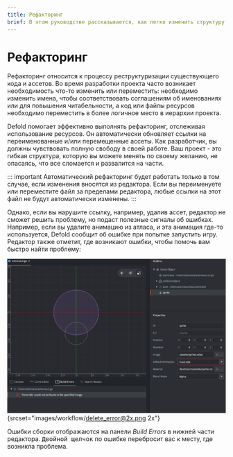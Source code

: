 ```yaml
---
title: Рефакторинг
brief: В этом руководстве рассказывается, как легко изменить структуру проекта с помощью мощного рефакторинга. 
---
```


# Рефакторинг

Рефакторинг относится к процессу реструктуризации существующего кода и ассетов. Во время разработки проекта часто возникает необходимость что-то изменить или переместить: необходимо изменить имена, чтобы соответствовать соглашениям об именованиях или для повышения читабельности, а код или файлы ресурсов необходимо переместить в более логичное место в иерархии проекта. 

Defold помогает эффективно выполнять рефакторинг, отслеживая использование ресурсов. Он автоматически обновляет ссылки на переименованные и/или перемещенные ассеты. Как разработчик, вы должны чувствовать полную свободу в своей работе. Ваш проект - это гибкая структура, которую вы можете менять по своему желанию, не опасаясь, что все сломается и развалится на части. 

::: important
Автоматический рефакторинг будет работать только в том случае, если изменения вносятся из редактора. Если вы переименуете или переместите файл за пределами редактора, любые ссылки на этот файл не будут автоматически изменены. 
:::

Однако, если вы нарушите ссылку, например, удалив ассет, редактор не сможет решить проблему, но подаст полезные сигналы об ошибках. Например, если вы удалите анимацию из атласа, и эта анимация где-то используется, Defold сообщит об ошибке при попытке запустить игру. Редактор также отметит, где возникают ошибки, чтобы помочь вам быстро найти проблему: 

![Ошибка рефакторинга](images/workflow/delete_error.png){srcset="images/workflow/delete_error@2x.png 2x"}

Ошибки сборки отображаются на панели *Build Errors* в нижней части редактора. <kbd>Двойной щелчок</kbd> по ошибке перебросит вас к месту, где возникла проблема.